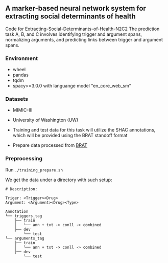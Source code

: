 ## A marker-based neural network system for extracting social determinants of health

Code for Extracting-Social-Determinants-of-Health-N2C2
The prediction task A, B, and C involves identifying trigger and argument spans, normalizing arguments, and predicting links between trigger and argument spans. 

### Environment
- wheel
- pandas
- tqdm
- spacy>=3.0.0 with languange model "en_core_web_sm"

### Datasets

- MIMIC-III
- University of Washington (UW)

- Training and test data for this task will utilize the SHAC annotations, which will be provided using the BRAT standoff format
- Prepare data processed from [BRAT](https://github.com/Lybarger/brat_scoring)


### Preprocessing

Run `./training_prepare.sh`

We get the data under a directory with such setup:

```
# Description:

Triger: <Trigger><Drug>
Argument: <Argument><Drug><Type>

Annotation
└── triggers_tag
	├── train
	│   └── ann + txt -> conll -> combined 
 	├── dev
        └── test
└── arguments_tag
	├── train
	│   └── ann + txt -> conll -> combined 
 	├── dev
        └── test

```






